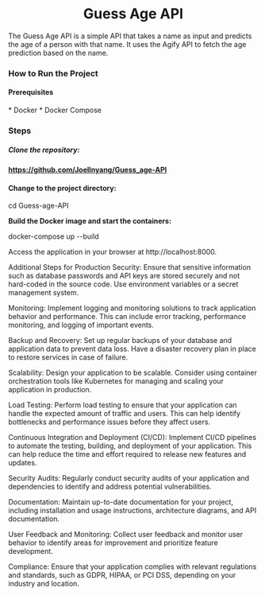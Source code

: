 
<h1 align="center">Guess Age API</h1>

The Guess Age API is a simple API that takes a name as input and predicts the age of a person with that name. It uses the Agify API to fetch the age prediction based on the name.

<h3>How to Run the Project</h3>

<h4>Prerequisites</h4>
* Docker
* Docker Compose


<h3>Steps</h3>
<h5>Clone the repository:</h5>

<b>https://github.com/JoelInyang/Guess_age-API</b>

<h4>Change to the project directory:</h4>

cd Guess-age-API

<b>Build the Docker image and start the containers:</b>

docker-compose up --build


Access the application in your browser at http://localhost:8000.

Additional Steps for Production
Security: Ensure that sensitive information such as database passwords and API keys are stored securely and not hard-coded in the source code. Use environment variables or a secret management system.

Monitoring: Implement logging and monitoring solutions to track application behavior and performance. This can include error tracking, performance monitoring, and logging of important events.

Backup and Recovery: Set up regular backups of your database and application data to prevent data loss. Have a disaster recovery plan in place to restore services in case of failure.

Scalability: Design your application to be scalable. Consider using container orchestration tools like Kubernetes for managing and scaling your application in production.

Load Testing: Perform load testing to ensure that your application can handle the expected amount of traffic and users. This can help identify bottlenecks and performance issues before they affect users.

Continuous Integration and Deployment (CI/CD): Implement CI/CD pipelines to automate the testing, building, and deployment of your application. This can help reduce the time and effort required to release new features and updates.

Security Audits: Regularly conduct security audits of your application and dependencies to identify and address potential vulnerabilities.

Documentation: Maintain up-to-date documentation for your project, including installation and usage instructions, architecture diagrams, and API documentation.

User Feedback and Monitoring: Collect user feedback and monitor user behavior to identify areas for improvement and prioritize feature development.

Compliance: Ensure that your application complies with relevant regulations and standards, such as GDPR, HIPAA, or PCI DSS, depending on your industry and location.
